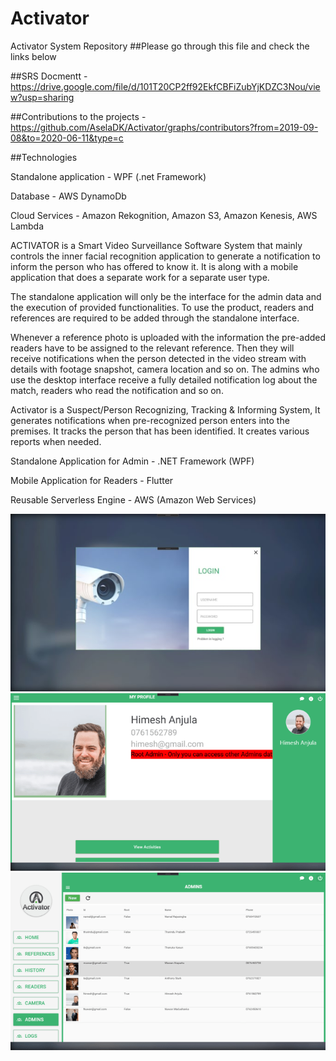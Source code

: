 # Activator
Activator System Repository
##Please go through this file and check the links below

##SRS  Docmentt  -  https://drive.google.com/file/d/101T20CP2ff92EkfCBFiZubYjKDZC3Nou/view?usp=sharing

##Contributions to the projects - https://github.com/AselaDK/Activator/graphs/contributors?from=2019-09-08&to=2020-06-11&type=c

##Technologies

  Standalone application - WPF (.net Framework) 
  
  Database - AWS DynamoDb
  
  Cloud Services - Amazon Rekognition, Amazon S3, Amazon Kenesis, AWS Lambda
  

ACTIVATOR is a Smart Video Surveillance Software System that mainly controls the inner
facial recognition application to generate a notification to inform the person who has offered
to know it. It is along with a mobile application that does a separate work for a separate user
type.

The standalone application will only be the interface for the admin data and the execution of
provided functionalities. To use the product, readers and references are required to be
added through the standalone interface.

Whenever a reference photo is uploaded with the information the pre-added readers have to
be assigned to the relevant reference. Then they will receive notifications when the person
detected in the video stream with details with footage snapshot, camera location and so on.
The admins who use the desktop interface receive a fully detailed notification log about the
match, readers who read the notification and so on.

Activator is  a  Suspect/Person Recognizing, Tracking & Informing System,
It  generates notifications when pre-recognized person enters into the premises.
It tracks the person that has been identified.
It creates various reports when needed.


  Standalone Application for Admin - .NET Framework (WPF)

  Mobile Application for Readers - Flutter

  Reusable Serverless Engine - AWS (Amazon Web Services)


![alt text](https://github.com/AselaDK/Activator/blob/master/develop-custom-desktop-applications-for-your-requirements.jfif?raw=true)
![alt text](https://github.com/AselaDK/Activator/blob/master/develop-custom-desktop-applications-for-your-requirements%20(1).png?raw=true)
![alt text](https://github.com/AselaDK/Activator/blob/master/develop-custom-desktop-applications-for-your-requirements.png?raw=true)
